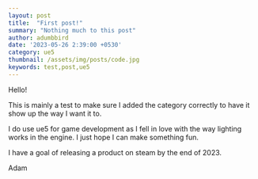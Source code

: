 ```yaml
---
layout: post
title:  "First post!"
summary: "Nothing much to this post"
author: adumbbird
date: '2023-05-26 2:39:00 +0530'
category: ue5
thumbnail: /assets/img/posts/code.jpg
keywords: test,post,ue5
---
```


Hello!

This is mainly a test to make sure I added the category correctly to have it show up the way I want it to.

I do use ue5 for game development as I fell in love with the way lighting works in the engine. I just hope I can make something fun. 

I have a goal of releasing a product on steam by the end of 2023.

Adam
